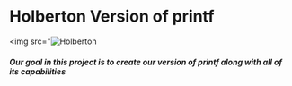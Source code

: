 <h1> Holberton Version of printf </h1>

<img src="<img src="https://course_report_production.s3.amazonaws.com/rich/rich_files/rich_files/5169/s300/instagram-feed180.jpg" alt="Holberton">

<h5> Our goal in this project is to create our version of printf along with all of its capabilities </h5>




